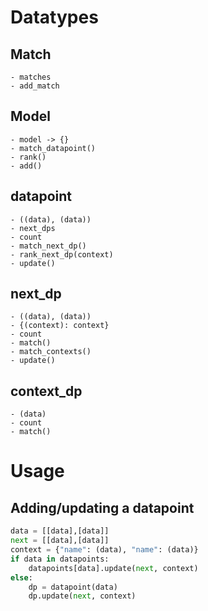# Datatypes
## Match
	- matches
	- add_match

## Model
	- model -> {}
	- match_datapoint()
	- rank()
	- add()
## datapoint
	- ((data), (data))
	- next_dps
	- count
	- match_next_dp()
	- rank_next_dp(context)
	- update()
## next_dp
	- ((data), (data))
	- {(context): context}
	- count
	- match()
	- match_contexts()
	- update()
## context_dp
	- (data)
	- count
	- match()
# Usage
## Adding/updating a datapoint
```py
data = [[data],[data]]
next = [[data],[data]]
context = {"name": (data), "name": (data)}
if data in datapoints:
	datapoints[data].update(next, context)
else:
	dp = datapoint(data)
	dp.update(next, context)
```